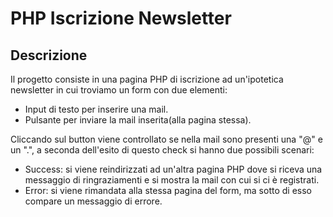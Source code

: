 # PHP Iscrizione Newsletter

## Descrizione

Il progetto consiste in una pagina PHP di iscrizione ad un'ipotetica newsletter in cui troviamo un form con due elementi:
- Input di testo per inserire una mail.
- Pulsante per inviare la mail inserita(alla pagina stessa).

Cliccando sul button viene controllato se nella mail sono presenti una "@" e un ".", a seconda dell'esito di questo check si hanno due possibili scenari:
- Success: si viene reindirizzati ad un'altra pagina PHP dove si riceva una messaggio di ringraziamenti e si mostra la mail con cui si ci è registrati.
- Error: si viene rimandata alla stessa pagina del form, ma sotto di esso compare un messaggio di errore. 
